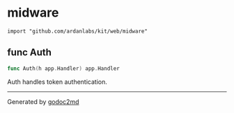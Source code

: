 
# midware
    import "github.com/ardanlabs/kit/web/midware"






## func Auth
``` go
func Auth(h app.Handler) app.Handler
```
Auth handles token authentication.









- - -
Generated by [godoc2md](http://godoc.org/github.com/davecheney/godoc2md)